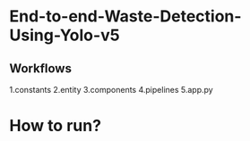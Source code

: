 # End-to-end-Waste-Detection-Using-Yolo-v5

## Workflows
1.constants
2.entity
3.components
4.pipelines
5.app.py
# How to run?
